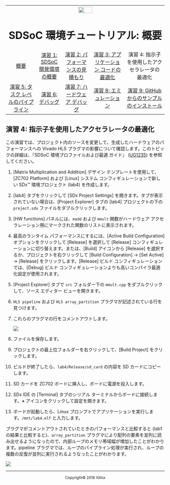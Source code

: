 <table style="width:100%">
  <tr>
    <th width="100%" colspan="6"><img src="https://www.xilinx.com/content/dam/xilinx/imgs/press/media-kits/corporate/xilinx-logo.png" width="30%"/><h1>SDSoC 環境チュートリアル: 概要</h1>
</th>
  </tr>
  <tr>
    <td align="center"><a href="README.md">概要</a></td>
    <td align="center"><a href="lab-1-introduction-to-the-sdsoc-development-environment.md">演習 1: SDSoC 開発環境の概要</a></td>
    <td align="center"><a href="lab-2-performance-estimation.md">演習 2: パフォーマンスの見積もり</a></td>
    <td align="center"><a href="lab-3-optimize-the-application-code.md">演習 3: アプリケーション コードの最適化</a></td>
    <td align="center">演習 4: 指示子を使用したアクセラレータの最適化</td>
  </tr>
  <tr>
    <td align="center"><a href="lab-5-task-level-pipelining.md">演習 5: タスク レベルのパイプライン</a></td>
    <td align="center"><a href="lab-6-debug.md">演習 6: デバッグ</a></td>
    <td align="center"><a href="lab-7-hardware-debug.md">演習 7: ハードウェア デバッグ</a></td>
    <td align="center"><a href="lab-8-emulation.md">演習 8: エミュレーション</a></td>
    <td align="center"><a href="lab-9-installing-applications-from-github.md">演習 9: GitHub からのサンプルのインストール</a></td>
</table>

## 演習 4: 指示子を使用したアクセラレータの最適化  

この演習では、プロジェクト内のソースを変更して、生成したハードウェアのパフォーマンスへの Vivado HLS プラグマの影響について確認します。このトピックの詳細は、『SDSoC 環境プロファイルおよび最適 ガイド』 ([UG1235](https://japan.xilinx.com/cgi-bin/docs/rdoc?v=2018.2;d=ug1235-sdsoc-optimization-guide.pdf)) を参照してください。  

  1. [Matrix Multiplication and Addition] デザイン テンプレートを使用して、[ZC702 Platform] および [Linux] システム コンフィギュレーションで新しい SDx™ 環境プロジェクト (lab4) を作成します。  

  2. [lab4] タブをクリックして [SDx Project Settings] を開きます。タブが表示されていない場合は、[Project Explorer] タブの [lab4] プロジェクトの下の `project.sdx` ファイルをダブルクリックします。  

  3. [HW functions] パネルには、`madd` および `mmult` 関数がハードウェア アクセラレーション用にマークされた関数のリストに表示されます。

  4. 最高のランタイム パフォーマンスにするには、[Active Build Configuration] オプションをクリックして [Release] を選択して [Release] コンフィギュレーションに切り替えます。または、[Build] アイコンから [Release] を選択するか、プロジェクトを右クリックして [Build Configuration] → [Set Active] → [Release] をクリックします。[Release] ビルド コンフィギュレーションでは、[Debug] ビルド コンフィギュレーションよりも高いコンパイラ最適化設定が使用されます。  

  5. [Project Explorer] タブで `src` フォルダー下の `mmult.cpp` をダブルクリックして、ソース エディター ビューを開きます。  

  6. `HLS pipeline` および `HLS array_partition` プラグマが記述されている行を見つけます。

  7. これらのプラグマの行をコメントアウトします。  

     ![](./images/hez1517375659010.png)  

  8. ファイルを保存します。  

  9. プロジェクトの最上位フォルダーを右クリックして、[Build Project] をクリックします。

  10. ビルドが終了したら、`lab4/Release/sd_card` の内容を SD カードにコピーします。  

  11. SD カードを ZC702 ボードに挿入し、ボードに電源を投入します。  

  12. SDx IDE の [Terminal] タブのシリアル ターミナルからボードに接続します。**+** アイコンをクリックして設定を開きます。  

  13. ボードが起動したら、Linux プロンプトでアプリケーションを実行します。`/mnt/lab4.elf` と入力します。  

プラグマがコメントアウトされていたときのパフォーマンスと比較すると (lab1 の結果と比較すると)、`array_partition` プラグマにより配列の要素を並列に読み出せるようになったので、内部ループのメモリ帯域幅が増加したことがわかります。pipeline プラグマでは、ループのパイプライン処理が実行され、ループの複数の反復が並列に実行されるようなったことがわかります。  

![](./images/vsk1527633076891.png)

<hr/>
<p align="center"><sup>Copyright&copy; 2018 Xilinx</sup></p>
